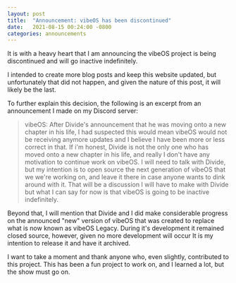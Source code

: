 ```yaml
---
layout: post
title:  "Announcement: vibeOS has been discontinued"
date:   2021-08-15 00:24:00 -0800
categories: announcements
---
```


It is with a heavy heart that I am announcing the vibeOS project is being discontinued and will go inactive indefinitely.

I intended to create more blog posts and keep this website updated, but unfortunately that did not happen, and given the nature of this post, it will likely be the last.

To further explain this decision, the following is an excerpt from an announcement I made on my Discord server:

> vibeOS: After Divide's announcement that he was moving onto a new chapter in his life, I had suspected this would mean vibeOS would not be receiving anymore updates and I believe I have been more or less correct in that. If i'm honest, Divide is not the only one who has moved onto a new chapter in his life, and really I don't have any motivation to continue work on vibeOS. I will need to talk with Divide, but my intention is to open source the next generation of vibeOS that we we're working on, and leave it there in case anyone wants to dink around with it. That will be a discussion I will have to make with Divide but what I can say for now is that vibeOS is going to be inactive indefinitely.

Beyond that, I will mention that Divide and I did make considerable progress on the announced "new" version of vibeOS that was created to replace what is now known as vibeOS Legacy. During it's development it remained closed source, however, given no more development will occur It is my intention to release it and have it archived.

I want to take a moment and thank anyone who, even slightly, contributed to this project. This has been a fun project to work on, and I learned a lot, but the show must go on.